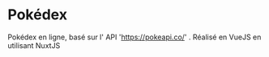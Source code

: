 # Pokédex

Pokédex en ligne, basé sur l' API 'https://pokeapi.co/' . Réalisé en VueJS en utilisant NuxtJS 
